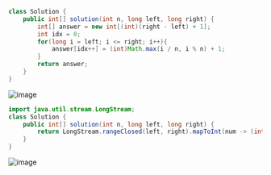 ```java
class Solution {
    public int[] solution(int n, long left, long right) {
        int[] answer = new int[(int)(right - left) + 1];
        int idx = 0;
        for(long i = left; i <= right; i++){
            answer[idx++] = (int)Math.max(i / n, i % n) + 1;
        }
        return answer;
    }
}
```
![image](https://github.com/alswo1212/CNF_codingTest_sturdy/assets/92290312/d8715632-4282-4413-939a-e4e5a26c38fe)

```java
import java.util.stream.LongStream;
class Solution {
    public int[] solution(int n, long left, long right) {
        return LongStream.rangeClosed(left, right).mapToInt(num -> (int)Math.max(num / n, num % n) + 1).toArray();
    }
}
```
![image](https://github.com/alswo1212/CNF_codingTest_sturdy/assets/92290312/fbea965e-7cc1-4277-a919-03dba2045ab6)
